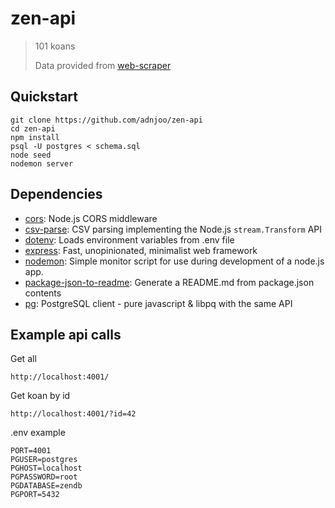 # zen-api

> 101 koans
> 
> Data provided from [web-scraper](https://github.com/adnjoo/web-scraper)

## Quickstart

```
git clone https://github.com/adnjoo/zen-api
cd zen-api
npm install
psql -U postgres < schema.sql
node seed
nodemon server
```

## Dependencies

- [cors](https://ghub.io/cors): Node.js CORS middleware
- [csv-parse](https://ghub.io/csv-parse): CSV parsing implementing the Node.js `stream.Transform` API
- [dotenv](https://ghub.io/dotenv): Loads environment variables from .env file
- [express](https://ghub.io/express): Fast, unopinionated, minimalist web framework
- [nodemon](https://ghub.io/nodemon): Simple monitor script for use during development of a node.js app.
- [package-json-to-readme](https://ghub.io/package-json-to-readme): Generate a README.md from package.json contents
- [pg](https://ghub.io/pg): PostgreSQL client - pure javascript &amp; libpq with the same API

## Example api calls

Get all
```
http://localhost:4001/
```

Get koan by id
```
http://localhost:4001/?id=42
```

.env example
```
PORT=4001
PGUSER=postgres
PGHOST=localhost
PGPASSWORD=root
PGDATABASE=zendb
PGPORT=5432
```
